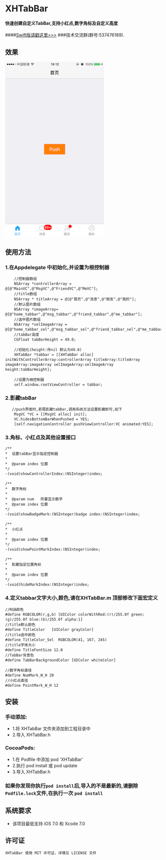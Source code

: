 ﻿# XHTabBar
#### 快速创建自定义TabBar,支持小红点,数字角标及自定义高度<br>
####[Swift版请戳这里>>>](https://github.com/CoderZhuXH/XHTabBarSwift)
###技术交流群(群号:537476189).
## 效果
![image](https://raw.githubusercontent.com/CoderZhuXH/XHTabBar/master/DEMO.PNG)

## 使用方法
### 1.在Appdelegate 中初始化,并设置为根控制器
```objc
    //控制器数组
    NSArray *controllerArray = @[@"MainVC",@"MsgVC",@"FriendVC",@"MeVC"];
    //title数组
    NSArray * titleArray = @[@"首页",@"消息",@"朋友",@"我的"];
    //默认图片数组
    NSArray *imageArray= @[@"home_tabbar",@"msg_tabbar",@"friend_tabbar",@"me_tabbar"];
    //选中图片数组
    NSArray *selImageArray = @[@"home_tabbar_sel",@"msg_tabbar_sel",@"friend_tabbar_sel",@"me_tabbar_sel"];
    //tabBar高度
    CGFloat tabBarHeight = 49.0;
    
    //初始化(height:传nil 默认为49.0)
    XHTabBar *tabbar = [[XHTabBar alloc] initWithControllerArray:controllerArray titleArray:titleArray imageArray:imageArray selImageArray:selImageArray height:tabBarHeight];

    //设置为根控制器
    self.window.rootViewController = tabbar;
```
### 2.影藏tabBar
```objc
   //push界面时,若需影藏tabBar,调用系统方法设置影藏即可,如下
    MsgVC *VC = [[MsgVC alloc] init];
    VC.hidesBottomBarWhenPushed = YES;
    [self.navigationController pushViewController:VC animated:YES];
```
### 3.角标、小红点及其他设置接口
```objc
/**
*  设置tabBar显示指定控制器
*
*  @param index 位置
*/
-(void)showControllerIndex:(NSInteger)index;

/**
*  数字角标
*
*  @param num   所要显示数字
*  @param index 位置
*/
-(void)showBadgeMark:(NSInteger)badge index:(NSInteger)index;

/**
*  小红点
*
*  @param index 位置
*/
-(void)showPointMarkIndex:(NSInteger)index;

/**
*  影藏指定位置角标
*
*  @param index 位置
*/
-(void)hideMarkIndex:(NSInteger)index;
```
### 4.定义tabbar文字大小,颜色,请在XHTabBar.m 顶部修改下面宏定义
```objc
//RGB颜色
#define RGBCOLOR(r,g,b) [UIColor colorWithRed:(r)/255.0f green:(g)/255.0f blue:(b)/255.0f alpha:1]
//title默认颜色
#define TitleColor   [UIColor grayColor]
//title选中颜色
#define TitleColor_Sel  RGBCOLOR(41, 167, 245)
//title字体大小
#define TitleFontSize 12.0
//TabBar背景色
#define TabBarBackgroundColor [UIColor whiteColor]

//数字角标直径
#define NumMark_W_H 20
//小红点直径
#define PointMark_W_H 12
```
##  安装
### 手动添加:<br>
*   1.将 XHTabBar 文件夹添加到工程目录中<br>
*   2.导入 XHTabBar.h

### CocoaPods:<br>
*   1.在 Podfile 中添加 pod 'XHTabBar'<br>
*   2.执行 pod install 或 pod update<br>
*   3.导入 XHTabBar.h

### 如果你发现你执行`pod install`后,导入的不是最新的,请删除`Podfile.lock`文件,在执行一次 `pod install` 

##  系统要求
*   该项目最低支持 iOS 7.0 和 Xcode 7.0

##  许可证
	XHTabBar 使用 MIT 许可证，详情见 LICENSE 文件
